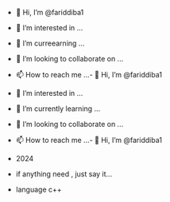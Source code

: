 - 👋 Hi, I’m @fariddiba1
- 👀 I’m interested in ...
- 🌱 I’m curreearning ...
- 💞️ I’m looking to collaborate on ...
- 📫 How to reach me ...- 👋 Hi, I’m @fariddiba1
- 👀 I’m interested in ...
- 🌱 I’m currently learning ...
- 💞️ I’m looking to collaborate on ...
- 📫 How to reach me ...- 👋 Hi, I’m @fariddiba1

- 2024


- if anything need , just say it...

<!---
fariddiba1/fariddiba1 is a ✨ special ✨ repository because its `README.md` (this file) appears on your GitHub profile.
You can click the Preview link to take a look at your changes.
--->
- language c++

